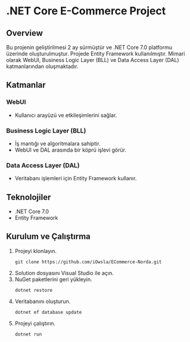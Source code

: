 # .NET Core E-Commerce Project

## Overview

Bu projenin geliştirilmesi 2 ay sürmüştür ve .NET Core 7.0 platformu üzerinde oluşturulmuştur. Projede Entity Framework kullanılmıştır. Mimari olarak WebUI, Business Logic Layer (BLL) ve Data Access Layer (DAL) katmanlarından oluşmaktadır.

## Katmanlar

### WebUI

- Kullanıcı arayüzü ve etkileşimlerini sağlar.
  
### Business Logic Layer (BLL)

- İş mantığı ve algoritmalara sahiptir. 
- WebUI ve DAL arasında bir köprü işlevi görür.

### Data Access Layer (DAL)

- Veritabanı işlemleri için Entity Framework kullanır.

## Teknolojiler

- .NET Core 7.0
- Entity Framework

## Kurulum ve Çalıştırma

1. Projeyi klonlayın.
    ```
    git clone https://github.com/iOwsla/ECommerce-Norda.git
    ```
2. Solution dosyasını Visual Studio ile açın.
3. NuGet paketlerini geri yükleyin.
    ```
    dotnet restore
    ```
4. Veritabanını oluşturun.
    ```
    dotnet ef database update
    ```
5. Projeyi çalıştırın.
    ```
    dotnet run
    ```
